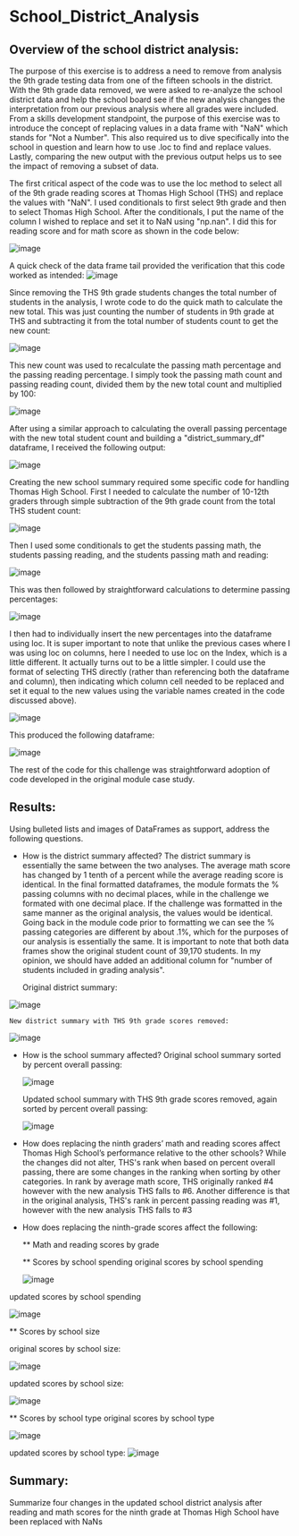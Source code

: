 # School_District_Analysis

## Overview of the school district analysis: 
The purpose of this exercise is to address a need to remove from analysis the 9th grade testing data from one of the fifteen schools in the district.  With the 9th grade data removed, we were asked to re-analyze the school district data and help the school board see if the new analysis changes the interpretation from our previous analysis where all grades were included.  From a skills development standpoint, the purpose of this exercise was to introduce the concept of replacing values in a data frame with "NaN" which stands for "Not a Number".  This also required us to dive specifically into the school in question and learn how to use .loc to find and replace values.  Lastly, comparing the new output with the previous output helps us to see the impact of removing a subset of data.

The first critical aspect of the code was to use the loc method to select all of the 9th grade reading scores at Thomas High School (THS) and replace the values with "NaN".  I used conditionals to first select 9th grade and then to select Thomas High School.  After the conditionals, I put the name of the column I wished to replace and set it to NaN using "np.nan".  I did this for reading score and for math score as shown in the code below:

![image](https://user-images.githubusercontent.com/90977689/137179114-e379dd71-a730-42a7-8735-90517c0c586a.png)

A quick check of the data frame tail provided the verification that this code worked as intended:
![image](https://user-images.githubusercontent.com/90977689/137179330-76534009-3c87-4357-bc98-df5f47440669.png)

Since removing the THS 9th grade students changes the total number of students in the analysis, I wrote code to do the quick math to calculate the new total.  This was just counting the number of students in 9th grade at THS and subtracting it from the total number of students count to get the new count:

![image](https://user-images.githubusercontent.com/90977689/137179948-6c778a8f-475b-4925-941f-e7b2cf647fee.png)

This new count was used to recalculate the passing math percentage and the passing reading percentage.  I simply took the passing math count and passing reading count, divided them by the new total count and multiplied by 100:

![image](https://user-images.githubusercontent.com/90977689/137180226-d92f8f8c-12d2-4072-adcc-99e63eb7106a.png)

After using a similar approach to calculating the overall passing percentage with the new total student count and building a "district_summary_df" dataframe, I received the following output:

![image](https://user-images.githubusercontent.com/90977689/137180596-7733f8e3-8a55-4eea-8dfd-ba0045796711.png)

Creating the new school summary required some specific code for handling Thomas High School.  First I needed to calculate the number of 10-12th graders through simple subtraction of the 9th grade count from the total THS student count:

![image](https://user-images.githubusercontent.com/90977689/137181167-0bb7e53e-ffc2-4d56-a64e-6a39f8ebd678.png)

Then I used some conditionals to get the students passing math, the students passing reading, and the students passing math and reading:

![image](https://user-images.githubusercontent.com/90977689/137181374-d254f102-ecc1-48de-b641-7dd6a87cd2bb.png)

This was then followed by straightforward calculations to determine passing percentages:

![image](https://user-images.githubusercontent.com/90977689/137181700-73728219-9c60-49a0-8c88-b28a76426fef.png)

I then had to individually insert the new percentages into the dataframe using loc.  It is super important to note that unlike the previous cases where I was using loc on columns, here I needed to use loc on the Index, which is a little different.  It actually turns out to be a little simpler.  I could use the format of selecting THS directly (rather than referencing both the dataframe and column), then indicating which column cell needed to be replaced and set it equal to the new values using the variable names created in the code discussed above).  

![image](https://user-images.githubusercontent.com/90977689/137182511-253ebf63-3760-42db-bbe5-f7cffd9c30fb.png)

This produced the following dataframe:

![image](https://user-images.githubusercontent.com/90977689/137182737-21c99b6e-a313-40dd-9a93-e6f75e7ba396.png)

The rest of the code for this challenge was straightforward adoption of code developed in the original module case study.



## Results: 
Using bulleted lists and images of DataFrames as support, address the following questions.

- How is the district summary affected?  The district summary is essentially the same between the two analyses.  The average math score has changed by 1 tenth of a percent while the average reading score is identical.  In the final formatted dataframes, the module formats the % passing columns with no decimal places, while in the challenge we formated with one decimal place.  If the challenge was formatted in the same manner as the original analysis, the values would be identical.  Going back in the module code prior to formatting we can see the % passing categories are different by about .1%, which for the purposes of our analysis is essentially the same.  It is important to note that both data frames show the original student count of 39,170 students.  In my opinion, we should have added an additional column for "number of students included in grading analysis".
    
    Original district summary:
    
![image](https://user-images.githubusercontent.com/90977689/137188082-1d93e29a-be51-4045-aa05-4e844ecfc48e.png)

    New district summary with THS 9th grade scores removed:
    
![image](https://user-images.githubusercontent.com/90977689/137188257-31847deb-c0a2-4dbb-869e-0a9067d74e5f.png)


    
- How is the school summary affected?  Original school summary sorted by percent overall passing:

    ![image](https://user-images.githubusercontent.com/90977689/137196711-d3f6cc08-8ce5-487c-be59-740e1b91ec80.png)
    
    Updated school summary with THS 9th grade scores removed, again sorted by percent overall passing:
    
    ![image](https://user-images.githubusercontent.com/90977689/137197000-884e4264-b929-4ae9-bc03-56f616f5e198.png)

    

- How does replacing the ninth graders’ math and reading scores affect Thomas High School’s performance relative to the other schools?  While the changes did not alter, THS's rank when based on percent overall passing, there are some changes in the ranking when sorting by other categories.  In rank by average math score, THS originally ranked #4 however with the new analysis THS falls to #6.  Another difference is that in the original analysis, THS's rank in percent passing reading was #1, however with the new analysis THS falls to #3

- How does replacing the ninth-grade scores affect the following:

   ** Math and reading scores by grade
  
   ** Scores by school spending
   original scores by school spending
   
   ![image](https://user-images.githubusercontent.com/90977689/137202317-22649a53-1c54-49b8-9ad4-4d9573090184.png)
   
updated scores by school spending

![image](https://user-images.githubusercontent.com/90977689/137202457-20410635-a2e0-4296-a2e8-fcf27fdcd47f.png)


  
   ** Scores by school size
  
  original scores by school size:
  
  ![image](https://user-images.githubusercontent.com/90977689/137201694-d64c7c3a-3a52-4b48-87f6-2379090e1493.png)

updated scores by school size:

![image](https://user-images.githubusercontent.com/90977689/137201785-b0ef534b-0d61-490f-9521-3f5ebc685c74.png)



   ** Scores by school type
original scores by school type

![image](https://user-images.githubusercontent.com/90977689/137201946-936ea081-23b8-4813-af92-d41a6e4e0129.png)

updated scores by school type:
![image](https://user-images.githubusercontent.com/90977689/137202040-6d645e60-6d1f-49b5-8540-e3edf4a2c88a.png)


## Summary: 
Summarize four changes in the updated school district analysis after reading and math scores for the ninth grade at Thomas High School have been replaced with NaNs
